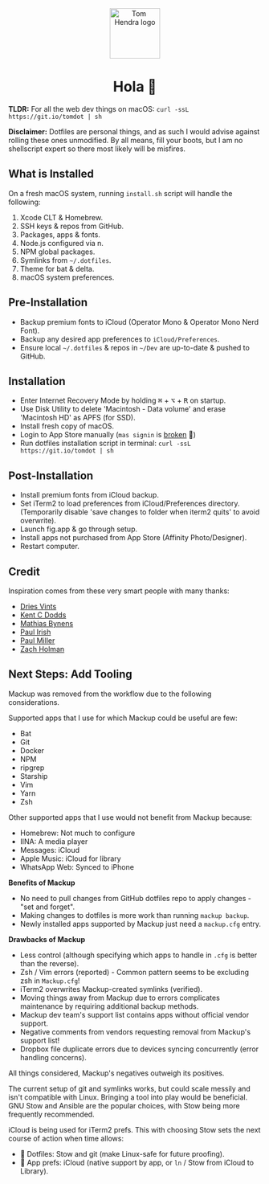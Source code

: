 <div align=center>
<img alt="Tom Hendra logo" src="https://res.cloudinary.com/tomhendra/image/upload/v1567091669/tomhendra-logo/tomhendra-logo-round-1024.png" width="100" />
<h1>Hola 👋</h1>
</div>

**TLDR:** For all the web dev things on macOS: `curl -ssL https://git.io/tomdot | sh`

**Disclaimer:** Dotfiles are personal things, and as such I would advise against rolling these ones unmodified. By all means, fill your boots, but I am no shellscript expert so there most likely will be misfires. 

## What is Installed

On a fresh macOS system, running `install.sh` script will handle the following:

1. Xcode CLT & Homebrew.
2. SSH keys & repos from GitHub.
3. Packages, apps & fonts.
4. Node.js configured via n.
5. NPM global packages.
6. Symlinks from `~/.dotfiles`.
7. Theme for bat & delta.
8. macOS system preferences.

## Pre-Installation

- Backup premium fonts to iCloud (Operator Mono & Operator Mono Nerd Font).
- Backup any desired app preferences to `iCloud/Preferences`.
- Ensure local `~/.dotfiles` & repos in `~/Dev` are up-to-date & pushed to GitHub.

## Installation

- Enter Internet Recovery Mode by holding <kbd>⌘</kbd> + <kbd>⌥</kbd> + <kbd>R</kbd> on startup.
- Use Disk Utility to delete 'Macintosh - Data volume' and erase 'Macintosh HD' as APFS (for SSD).
- Install fresh copy of macOS.
- Login to App Store manually (`mas signin` is [broken](https://github.com/mas-cli/mas/issues/164) 🤕)
- Run dotfiles installation script in terminal: `curl -ssL https://git.io/tomdot | sh`

## Post-Installation

- Install premium fonts from iCloud backup.
- Set iTerm2 to load preferences from iCloud/Preferences directory.
  (Temporarily disable 'save changes to folder when iterm2 quits' to avoid overwrite).
- Launch fig.app & go through setup.
- Install apps not purchased from App Store (Affinity Photo/Designer).
- Restart computer.

## Credit

Inspiration comes from these very smart people with many thanks:

- [Dries Vints](https://github.com/driesvints/dotfiles)
- [Kent C Dodds](https://github.com/kentcdodds/dotfiles)
- [Mathias Bynens](https://github.com/mathiasbynens/dotfiles)
- [Paul Irish](https://github.com/paulirish/dotfiles)
- [Paul Miller](https://github.com/paulmillr/dotfiles)
- [Zach Holman](https://github.com/holman/dotfiles)

## Next Steps: Add Tooling 

Mackup was removed from the workflow due to the following considerations. 

Supported apps that I use for which Mackup could be useful are few:

- Bat
- Git
- Docker
- NPM
- ripgrep
- Starship
- Vim
- Yarn
- Zsh

Other supported apps that I use would not benefit from Mackup because:

- Homebrew: Not much to configure
- IINA: A media player
- Messages: iCloud
- Apple Music: iCloud for library
- WhatsApp Web: Synced to iPhone

**Benefits of Mackup**

- No need to pull changes from GitHub dotfiles repo to apply changes - "set and forget".
- Making changes to dotfiles is more work than running `mackup backup`. 
- Newly installed apps supported by Mackup just need a `mackup.cfg` entry. 

**Drawbacks of Mackup**

- Less control (although specifying which apps to handle in `.cfg` is better than the reverse).
- Zsh / Vim errors (reported) - Common pattern seems to be excluding zsh in `Mackup.cfg`! 
- iTerm2 overwrites Mackup-created symlinks (verified).
- Moving things away from Mackup due to errors complicates maintenance by requiring additional backup methods.
- Mackup dev team's support list contains apps without official vendor support. 
- Negative comments from vendors requesting removal from Mackup's support list!
- Dropbox file duplicate errors due to devices syncing concurrently (error handling concerns).

All things considered, Mackup's negatives outweigh its positives. 

The current setup of git and symlinks works, but could scale messily and isn't compatible with Linux. Bringing a tool into play would be beneficial. GNU Stow and Ansible are the popular choices, with Stow being more frequently recommended. 

iCloud is being used for iTerm2 prefs. This with choosing Stow sets the next course of action when time allows: 

- 📝 Dotfiles: Stow and git (make Linux-safe for future proofing).
- 📝 App prefs: iCloud (native support by app, or `ln` / Stow from iCloud to Library).
